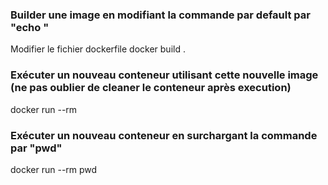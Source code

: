 
### Builder une image en modifiant la commande par default par "echo <votre-nom>"
Modifier le fichier dockerfile
docker build .

### Exécuter un nouveau conteneur utilisant cette nouvelle image (ne pas oublier de cleaner le conteneur après execution)
docker run --rm <image-id>

### Exécuter un nouveau conteneur en surchargant la commande par "pwd"
docker run --rm <image-id> pwd
